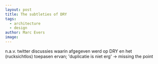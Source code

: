 ```yaml
---
layout: post
title: The subtleties of DRY
tags:
  - architecture
  - design
author: Marc Evers
image: 
---
```


n.a.v. twitter discussies waarin afgegeven werd op DRY en het (rucksichtlos) toepasen ervan; 'duplicatie is niet erg' -> missing the point



